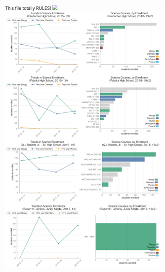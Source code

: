 This file totally RULES!
![](CRESCENT_C.png)
![](../School_plots/PUTNAM/INTERLACHE.png)
![](../School_plots/PUTNAM/PALATKA.png)
![](../School_plots/PUTNAM/QI_ROBERTS.png)
![](../School_plots/PUTNAM/ROBERT_H_J.png)
